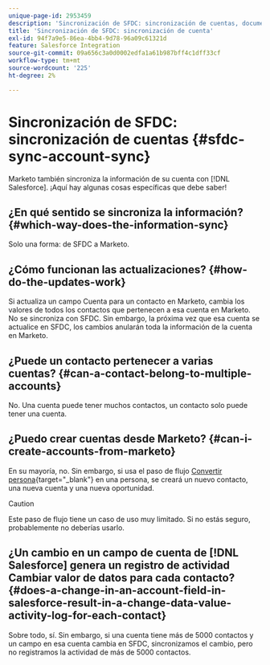 ```yaml
---
unique-page-id: 2953459
description: 'Sincronización de SFDC: sincronización de cuentas, documentos de Marketo: documentación del producto'
title: 'Sincronización de SFDC: sincronización de cuenta'
exl-id: 94f7a9e5-86ea-4bb4-9d78-96a09c61321d
feature: Salesforce Integration
source-git-commit: 09a656c3a0d0002edfa1a61b987bff4c1dff33cf
workflow-type: tm+mt
source-wordcount: '225'
ht-degree: 2%

---
```


# Sincronización de SFDC: sincronización de cuentas {#sfdc-sync-account-sync}

Marketo también sincroniza la información de su cuenta con [!DNL Salesforce]. ¡Aquí hay algunas cosas específicas que debe saber!

## ¿En qué sentido se sincroniza la información? {#which-way-does-the-information-sync}

Solo una forma: de SFDC a Marketo.

## ¿Cómo funcionan las actualizaciones? {#how-do-the-updates-work}

Si actualiza un campo Cuenta para un contacto en Marketo, cambia los valores de todos los contactos que pertenecen a esa cuenta en Marketo. No se sincroniza con SFDC. Sin embargo, la próxima vez que esa cuenta se actualice en SFDC, los cambios anularán toda la información de la cuenta en Marketo.

## ¿Puede un contacto pertenecer a varias cuentas?  {#can-a-contact-belong-to-multiple-accounts}

No. Una cuenta puede tener muchos contactos, un contacto solo puede tener una cuenta.

## ¿Puedo crear cuentas desde Marketo? {#can-i-create-accounts-from-marketo}

En su mayoría, no. Sin embargo, si usa el paso de flujo [Convertir persona](/help/marketo/product-docs/core-marketo-concepts/smart-campaigns/flow-actions/convert-person.md){target="_blank"} en una persona, se creará un nuevo contacto, una nueva cuenta y una nueva oportunidad.

>[!CAUTION]
>
>Este paso de flujo tiene un caso de uso muy limitado. Si no estás seguro, probablemente no deberías usarlo.

## ¿Un cambio en un campo de cuenta de [!DNL Salesforce] genera un registro de actividad Cambiar valor de datos para cada contacto?  {#does-a-change-in-an-account-field-in-salesforce-result-in-a-change-data-value-activity-log-for-each-contact}

Sobre todo, sí. Sin embargo, si una cuenta tiene más de 5000 contactos y un campo en esa cuenta cambia en SFDC, sincronizamos el cambio, pero no registramos la actividad de más de 5000 contactos.
